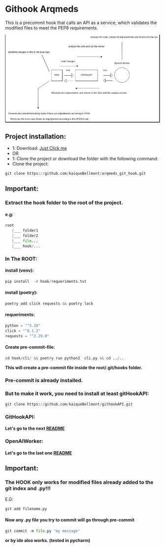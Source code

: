 # Githook Arqmeds
This is a precommit hook that calls an API as a service, which validates the modified files to meet the 
PEP8 requirements.

![Texto alternativo](diagram.png)


## Project installation:
- 1: Download: [Just Click me](https://github.com/kaiqueBellmont/arqmeds_git_hook/archive/refs/heads/master.zip)
- OR
- 1: Clone the project or download the folder with the following command:
- Clone the project:

```python
git clone https://github.com/kaiqueBellmont/arqmeds_git_hook.git
```
## Important:
### Extract the hook folder to the root of the project.
#### e.g:
```python
root 
   |___ folder1
   |___ folder2
   |___ file...
   |___ hook/...
```
### In The ROOT:
#### install (venv):
```python
pip install  -r hook/requeriments.txt
```
#### install (poetry):
```python
poetry add click requests && poetry lock
```

#### requeriments:

```python
python = "^3.10"
click = "^8.1.3"
requests = "^2.29.0"
```

#### Create pre-commit-file: 
```python
cd hook/cli/ && poetry run python3  cli.py && cd ../..
```
**This will create a pre-commit file inside the root/.git/hooks folder.**

### Pre-commit is already installed.
### But to make it work, you need to install at least gitHookAPI:
```python
git clone https://github.com/kaiqueBellmont/githookAPI.git
```
### GitHookAPI:
#### Let's go to the next [README](https://github.com/kaiqueBellmont/githookAPI/blob/master/README.md)

### OpenAIWorker:
#### Let's go to the last one [README](https://github.com/kaiqueBellmont/openAPIWorker/blob/master/README.md)

## Important:
### The HOOK only works for modified files already added to the git index and .py!!!
E.G:
```python
git add filename.py 
```
#### Now any .py file you try to commit will go through pre-commit
```python
git commit -m file.py "my message"
```

**or by ide also works. (tested in pycharm)**